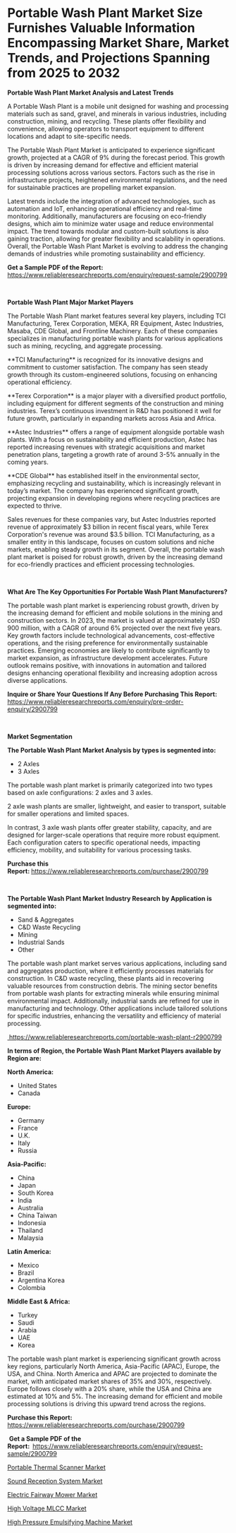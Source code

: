 <p><h1>Portable Wash Plant Market Size Furnishes Valuable Information Encompassing Market Share, Market Trends, and Projections Spanning from 2025 to 2032</h1></p><p><strong>Portable Wash Plant Market Analysis and Latest Trends</strong></p>
<p><p>A Portable Wash Plant is a mobile unit designed for washing and processing materials such as sand, gravel, and minerals in various industries, including construction, mining, and recycling. These plants offer flexibility and convenience, allowing operators to transport equipment to different locations and adapt to site-specific needs. </p><p>The Portable Wash Plant Market is anticipated to experience significant growth, projected at a CAGR of 9% during the forecast period. This growth is driven by increasing demand for effective and efficient material processing solutions across various sectors. Factors such as the rise in infrastructure projects, heightened environmental regulations, and the need for sustainable practices are propelling market expansion. </p><p>Latest trends include the integration of advanced technologies, such as automation and IoT, enhancing operational efficiency and real-time monitoring. Additionally, manufacturers are focusing on eco-friendly designs, which aim to minimize water usage and reduce environmental impact. The trend towards modular and custom-built solutions is also gaining traction, allowing for greater flexibility and scalability in operations. Overall, the Portable Wash Plant Market is evolving to address the changing demands of industries while promoting sustainability and efficiency.</p></p>
<p><strong>Get a Sample PDF of the Report:&nbsp;</strong> <a href="https://www.reliableresearchreports.com/enquiry/request-sample/2900799?utm_campaign=48&utm_medium=2&utm_source=Github&utm_content=ia&utm_term=16032025&utm_id=portable-wash-plant">https://www.reliableresearchreports.com/enquiry/request-sample/2900799</a></p>
<p>&nbsp;</p>
<p><strong>Portable Wash Plant Major Market Players</strong></p>
<p><p>The Portable Wash Plant market features several key players, including TCI Manufacturing, Terex Corporation, MEKA, RR Equipment, Astec Industries, Masaba, CDE Global, and Frontline Machinery. Each of these companies specializes in manufacturing portable wash plants for various applications such as mining, recycling, and aggregate processing.</p><p>**TCI Manufacturing** is recognized for its innovative designs and commitment to customer satisfaction. The company has seen steady growth through its custom-engineered solutions, focusing on enhancing operational efficiency.</p><p>**Terex Corporation** is a major player with a diversified product portfolio, including equipment for different segments of the construction and mining industries. Terex’s continuous investment in R&D has positioned it well for future growth, particularly in expanding markets across Asia and Africa.</p><p>**Astec Industries** offers a range of equipment alongside portable wash plants. With a focus on sustainability and efficient production, Astec has reported increasing revenues with strategic acquisitions and market penetration plans, targeting a growth rate of around 3-5% annually in the coming years.</p><p>**CDE Global** has established itself in the environmental sector, emphasizing recycling and sustainability, which is increasingly relevant in today’s market. The company has experienced significant growth, projecting expansion in developing regions where recycling practices are expected to thrive.</p><p>Sales revenues for these companies vary, but Astec Industries reported revenue of approximately $3 billion in recent fiscal years, while Terex Corporation's revenue was around $3.5 billion. TCI Manufacturing, as a smaller entity in this landscape, focuses on custom solutions and niche markets, enabling steady growth in its segment. Overall, the portable wash plant market is poised for robust growth, driven by the increasing demand for eco-friendly practices and efficient processing technologies.</p></p>
<p>&nbsp;</p>
<p><strong>What Are The Key Opportunities For Portable Wash Plant Manufacturers?</strong></p>
<p><p>The portable wash plant market is experiencing robust growth, driven by the increasing demand for efficient and mobile solutions in the mining and construction sectors. In 2023, the market is valued at approximately USD 900 million, with a CAGR of around 6% projected over the next five years. Key growth factors include technological advancements, cost-effective operations, and the rising preference for environmentally sustainable practices. Emerging economies are likely to contribute significantly to market expansion, as infrastructure development accelerates. Future outlook remains positive, with innovations in automation and tailored designs enhancing operational flexibility and increasing adoption across diverse applications.</p></p>
<p><strong>Inquire or Share Your Questions If Any Before Purchasing This Report:</strong> <a href="https://www.reliableresearchreports.com/enquiry/pre-order-enquiry/2900799?utm_campaign=48&utm_medium=2&utm_source=Github&utm_content=ia&utm_term=16032025&utm_id=portable-wash-plant">https://www.reliableresearchreports.com/enquiry/pre-order-enquiry/2900799</a></p>
<p>&nbsp;</p>
<p><strong>Market Segmentation</strong></p>
<p><strong>The Portable Wash Plant Market Analysis by types is segmented into:</strong></p>
<p><ul><li>2 Axles</li><li>3 Axles</li></ul></p>
<p><p>The portable wash plant market is primarily categorized into two types based on axle configurations: 2 axles and 3 axles. </p><p>2 axle wash plants are smaller, lightweight, and easier to transport, suitable for smaller operations and limited spaces. </p><p>In contrast, 3 axle wash plants offer greater stability, capacity, and are designed for larger-scale operations that require more robust equipment. Each configuration caters to specific operational needs, impacting efficiency, mobility, and suitability for various processing tasks.</p></p>
<p><strong>Purchase this Report:&nbsp;</strong><a href="https://www.reliableresearchreports.com/purchase/2900799?utm_campaign=48&utm_medium=2&utm_source=Github&utm_content=ia&utm_term=16032025&utm_id=portable-wash-plant">https://www.reliableresearchreports.com/purchase/2900799</a></p>
<p>&nbsp;</p>
<p><strong>The Portable Wash Plant Market Industry Research by Application is segmented into:</strong></p>
<p><ul><li>Sand & Aggregates</li><li>C&D Waste Recycling</li><li>Mining</li><li>Industrial Sands</li><li>Other</li></ul></p>
<p><p>The portable wash plant market serves various applications, including sand and aggregates production, where it efficiently processes materials for construction. In C&D waste recycling, these plants aid in recovering valuable resources from construction debris. The mining sector benefits from portable wash plants for extracting minerals while ensuring minimal environmental impact. Additionally, industrial sands are refined for use in manufacturing and technology. Other applications include tailored solutions for specific industries, enhancing the versatility and efficiency of material processing.</p></p>
<p><a href="https://www.reliableresearchreports.com/portable-wash-plant-r2900799?utm_campaign=48&utm_medium=2&utm_source=Github&utm_content=ia&utm_term=16032025&utm_id=portable-wash-plant">&nbsp;https://www.reliableresearchreports.com/portable-wash-plant-r2900799</a></p>
<p><strong>In terms of Region, the Portable Wash Plant Market Players available by Region are:</strong></p>
<p>
    <p> <strong> North America: </strong>
        <ul>
            <li>United States</li>
            <li>Canada</li>
        </ul>
        </p> 
    <p> <strong> Europe: </strong>
        <ul>
            <li>Germany</li>
            <li>France</li>
            <li>U.K.</li>
            <li>Italy</li>
            <li>Russia</li>
        </ul>
        </p> 
    <p> <strong> Asia-Pacific: </strong>
        <ul>
            <li>China</li>
            <li>Japan</li>
            <li>South Korea</li>
            <li>India</li>
            <li>Australia</li>
            <li>China Taiwan</li>
            <li>Indonesia</li>
            <li>Thailand</li>
            <li>Malaysia</li>
        </ul>
        </p> 
    <p> <strong> Latin America: </strong>
        <ul>
            <li>Mexico</li>
            <li>Brazil</li>
            <li>Argentina Korea</li>
            <li>Colombia</li>
        </ul>
        </p> 
    <p> <strong> Middle East & Africa: </strong>
        <ul>
            <li>Turkey</li>
            <li>Saudi</li>
            <li>Arabia</li>
            <li>UAE</li>
            <li>Korea</li>
        </ul>
    </p>
    </p>
<p><p>The portable wash plant market is experiencing significant growth across key regions, particularly North America, Asia-Pacific (APAC), Europe, the USA, and China. North America and APAC are projected to dominate the market, with anticipated market shares of 35% and 30%, respectively. Europe follows closely with a 20% share, while the USA and China are estimated at 10% and 5%. The increasing demand for efficient and mobile processing solutions is driving this upward trend across the regions.</p></p>
<p><strong>Purchase this Report: </strong><a href="https://www.reliableresearchreports.com/purchase/2900799?utm_campaign=48&utm_medium=2&utm_source=Github&utm_content=ia&utm_term=16032025&utm_id=portable-wash-plant">https://www.reliableresearchreports.com/purchase/2900799</a></p>
<p>&nbsp;<strong>Get a Sample PDF of the Report:&nbsp;&nbsp;</strong><a href="https://www.reliableresearchreports.com/enquiry/request-sample/2900799?utm_campaign=48&utm_medium=2&utm_source=Github&utm_content=ia&utm_term=16032025&utm_id=portable-wash-plant">https://www.reliableresearchreports.com/enquiry/request-sample/2900799</a></p>
<p><strong></strong></p>
<p><p><a href="https://github.com/ilanarohalgh/Market-Research-Report-List-1/blob/main/portable-thermal-scanner-market.md?utm_campaign=48&utm_medium=2&utm_source=Github&utm_content=ia&utm_term=16032025&utm_id=portable-wash-plant">Portable Thermal Scanner Market</a></p><p><a href="https://github.com/iperitvik8/Market-Research-Report-List-1/blob/main/sound-reception-system-market.md?utm_campaign=48&utm_medium=2&utm_source=Github&utm_content=ia&utm_term=16032025&utm_id=portable-wash-plant">Sound Reception System Market</a></p><p><a href="https://github.com/zdybelzinn/Market-Research-Report-List-1/blob/main/electric-fairway-mower-market.md?utm_campaign=48&utm_medium=2&utm_source=Github&utm_content=ia&utm_term=16032025&utm_id=portable-wash-plant">Electric Fairway Mower Market</a></p><p><a href="https://github.com/kadutjoelly83/Market-Research-Report-List-1/blob/main/high-voltage-mlcc-market.md?utm_campaign=48&utm_medium=2&utm_source=Github&utm_content=ia&utm_term=16032025&utm_id=portable-wash-plant">High Voltage MLCC Market</a></p><p><a href="https://github.com/frodanlert/Market-Research-Report-List-1/blob/main/high-pressure-emulsifying-machine-market.md?utm_campaign=48&utm_medium=2&utm_source=Github&utm_content=ia&utm_term=16032025&utm_id=portable-wash-plant">High Pressure Emulsifying Machine Market</a></p></p>
